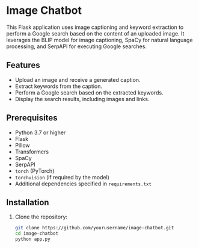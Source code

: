 # Image Chatbot

This Flask application uses image captioning and keyword extraction to perform a Google search based on the content of an uploaded image. It leverages the BLIP model for image captioning, SpaCy for natural language processing, and SerpAPI for executing Google searches.

## Features

- Upload an image and receive a generated caption.
- Extract keywords from the caption.
- Perform a Google search based on the extracted keywords.
- Display the search results, including images and links.

## Prerequisites

- Python 3.7 or higher
- Flask
- Pillow
- Transformers
- SpaCy
- SerpAPI
- `torch` (PyTorch)
- `torchvision` (if required by the model)
- Additional dependencies specified in `requirements.txt`

## Installation

1. Clone the repository:
   ```bash
   git clone https://github.com/yourusername/image-chatbot.git
   cd image-chatbot
   python app.py
